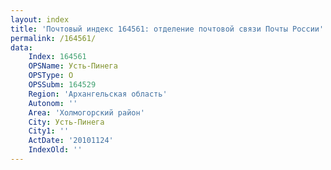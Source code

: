 ```yaml
---
layout: index
title: 'Почтовый индекс 164561: отделение почтовой связи Почты России'
permalink: /164561/
data:
    Index: 164561
    OPSName: Усть-Пинега
    OPSType: О
    OPSSubm: 164529
    Region: 'Архангельская область'
    Autonom: ''
    Area: 'Холмогорский район'
    City: Усть-Пинега
    City1: ''
    ActDate: '20101124'
    IndexOld: ''
---
```

